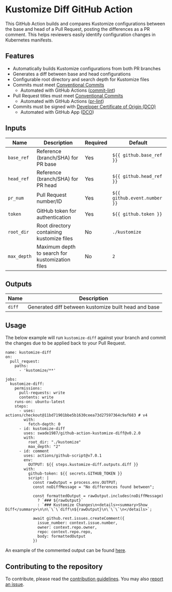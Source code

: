 # Kustomize Diff GitHub Action

This GitHub Action builds and compares Kustomize configurations between the base and head of a Pull Request, posting the differences as a PR comment. This helps reviewers easily identify configuration changes in Kubernetes manifests.

## Features

- Automatically builds Kustomize configurations from both PR branches
- Generates a diff between base and head configurations
- Configurable root directory and search depth for Kustomize files
- Commits must meet [Conventional Commits](https://www.conventionalcommits.org/en/v1.0.0/)
  - Automated with GitHub Actions ([commit-lint](https://github.com/conventional-changelog/commitlint/#what-is-commitlint))
- Pull Request titles must meet [Conventional Commits](https://www.conventionalcommits.org/en/v1.0.0/)
  - Automated with GitHub Actions ([pr-lint](https://github.com/amannn/action-semantic-pull-request))
- Commits must be signed with [Developer Certificate of Origin (DCO)](https://developercertificate.org/)
  - Automated with GitHub App ([DCO](https://github.com/apps/dco))

## Inputs

| Name | Description | Required | Default |
|------|-------------|----------|---------|
| `base_ref` | Reference (branch/SHA) for PR base | Yes | `${{ github.base_ref }}` |
| `head_ref` | Reference (branch/SHA) for PR head | Yes | `${{ github.head_ref }}` |
| `pr_num` | Pull Request number/ID | Yes | `${{ github.event.number }}` |
| `token` | GitHub token for authentication | Yes | `${{ github.token }}` |
| `root_dir` | Root directory containing kustomize files | No | `./kustomize` |
| `max_depth` | Maximum depth to search for kustomization files | No | `2` |

## Outputs

| Name | Description |
|------|-------------|
| `diff` | Generated diff between kustomize built head and base |

## Usage

The below example will run `kustomize-diff` against your branch and commit the changes due to be applied back to your Pull Request.

```
name: kustomize-diff
on:
  pull_request:
    paths:
      - 'kustomize/**'

jobs:
  kustomize-diff:
    permissions:
      pull-requests: write
      contents: write
    runs-on: ubuntu-latest
    steps:
      - uses: actions/checkout@11bd71901bbe5b1630ceea73d27597364c9af683 # v4
        with:
          fetch-depth: 0
      - id: kustomize-diff
        uses: swade1987/github-action-kustomize-diff@v0.2.0
        with:
          root_dir: "./kustomize"
          max_depth: "2"
      - id: comment
        uses: actions/github-script@v7.0.1
        env:
          OUTPUT: ${{ steps.kustomize-diff.outputs.diff }}
        with:
          github-token: ${{ secrets.GITHUB_TOKEN }}
          script: |
            const rawOutput = process.env.OUTPUT;
            const noDiffMessage = "No differences found between";

            const formattedOutput = rawOutput.includes(noDiffMessage)
              ? `### ${rawOutput}`
              : `### Kustomize Changes\n<details><summary>Show Diff</summary>\n\n\`\`\`diff\n${rawOutput}\n\`\`\`\n</details>`;

            await github.rest.issues.createComment({
              issue_number: context.issue.number,
              owner: context.repo.owner,
              repo: context.repo.repo,
              body: formattedOutput
            })
```

An example of the commented output can be found [here](https://github.com/swade1987/flux2-kustomize-template/pull/15#issuecomment-2600995488).

## Contributing to the repository

To contribute, please read the [contribution guidelines](CONTRIBUTING.md). You may also [report an issue](https://github.com/swade1987/kubernetes-toolkit/issues/new/choose).
